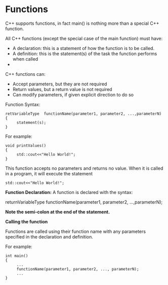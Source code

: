 # Functions

C++ supports functions, in fact main() is nothing more than a special C++ function.

All C++ functions (except the special case of the main function) must have:

* A declaration: this is a statement of how the function is to be called.
* A definition: this is the statement(s) of the task the function performs when called
* 
C++ functions can:

* Accept parameters, but they are not required
* Return values, but a return value is not required
* Can modify parameters, if given explicit direction to do so

Function Syntax:
```
retVariableType  functionName(parameter1, parameter2, ...,parameterN)
{
     statement(s);
}
```
For example:
```
void printValues()
{
     std::cout<<"Hello World!";
}
```
This function accepts no parameters and returns no value. When it is called in a program, it will execute the statement
```
std::cout<<"Hello World!";
```
**Function Declaration:** A function is declared with the syntax:

returnVariableType  functionName(parameter1, parameter2, ...,parameterN);

**Note the semi-colon at the end of the statement.**

**Calling the function**

Functions are called using their function name with any parameters specified in the declaration and definition.

For example:
```
int main()
{
     ...
     functionName(parameter1, parameter2, ..., parameterN);
     ...
}
```
